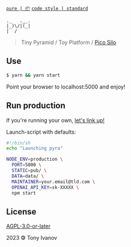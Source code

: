 [`pure | 📦`](https://github.com/telamon/create-pure)
[`code style | standard`](https://standardjs.com/)
```
._   .__.
|_)\/|(_|
|  /
```

> Tiny Pyramid / Toy Platform / [Pico Silo](https://github.com/decentlabs-north/pops)

## Use

```bash
$ yarn && yarn start
```
Point your browser to localhost:5000 and enjoy!


## Run production
If you're running your own, [let's link up!](https://discord.gg/8RMRUPZ9RS)

Launch-script with defaults:

```bash
#!/bin/sh
echo "Launching pyra"

NODE_ENV=production \
  PORT=5000 \
  STATIC=pub/ \
  DATA=data/ \
  MAINTAINER=your.email@tld.com \
  OPENAI_API_KEY=sk-XXXXX \
  npm start
```

## License

[AGPL-3.0-or-later](./LICENSE)

2023 &#x1f12f; Tony Ivanov
